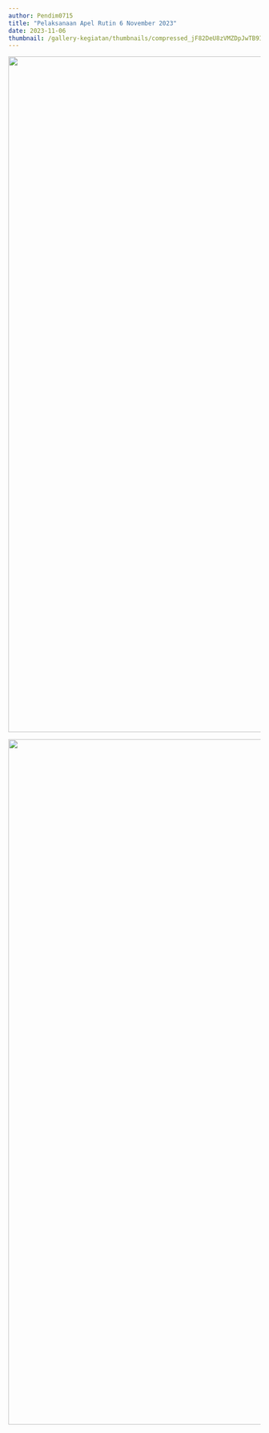 ```yaml
---
author: Pendim0715
title: "Pelaksanaan Apel Rutin 6 November 2023"
date: 2023-11-06
thumbnail: /gallery-kegiatan/thumbnails/compressed_jF82DeU8zVMZDpJwTB9IzwbhYiFXsuVutxFkWDAd.png
---
```


<p><img src="/images/bAVflXbvx8XKFzBtEwh7.png" alt="" width="1080" height="1350" /></p>
<p><img src="/images/H8IOxGjpWSmPOjBlLiRE.png" alt="" width="1080" height="1369" /></p>
<p><img src="/images/awyOPxCA4L29kXzW5jOv.png" alt="" /></p>
<p><img src="/images/L3IGZBLiXoohogMIoX4V.png" alt="" /></p>
<p><img src="/images/vI0q28bwpVi621snJLad.png" alt="" /></p>
